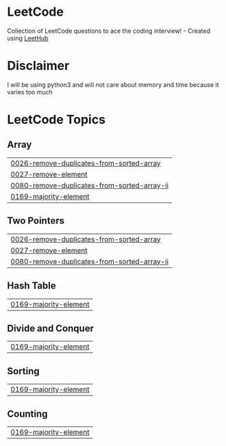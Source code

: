 # LeetCode
Collection of LeetCode questions to ace the coding interview! - Created using [LeetHub](https://github.com/QasimWani/LeetHub)

# Disclaimer
I will be using python3 and will not care about memory and time because it varies too much

<!---LeetCode Topics Start-->
# LeetCode Topics
## Array
|  |
| ------- |
| [0026-remove-duplicates-from-sorted-array](https://github.com/TheSebitzu/LeetCode/tree/master/0026-remove-duplicates-from-sorted-array) |
| [0027-remove-element](https://github.com/TheSebitzu/LeetCode/tree/master/0027-remove-element) |
| [0080-remove-duplicates-from-sorted-array-ii](https://github.com/TheSebitzu/LeetCode/tree/master/0080-remove-duplicates-from-sorted-array-ii) |
| [0169-majority-element](https://github.com/TheSebitzu/LeetCode/tree/master/0169-majority-element) |
## Two Pointers
|  |
| ------- |
| [0026-remove-duplicates-from-sorted-array](https://github.com/TheSebitzu/LeetCode/tree/master/0026-remove-duplicates-from-sorted-array) |
| [0027-remove-element](https://github.com/TheSebitzu/LeetCode/tree/master/0027-remove-element) |
| [0080-remove-duplicates-from-sorted-array-ii](https://github.com/TheSebitzu/LeetCode/tree/master/0080-remove-duplicates-from-sorted-array-ii) |
## Hash Table
|  |
| ------- |
| [0169-majority-element](https://github.com/TheSebitzu/LeetCode/tree/master/0169-majority-element) |
## Divide and Conquer
|  |
| ------- |
| [0169-majority-element](https://github.com/TheSebitzu/LeetCode/tree/master/0169-majority-element) |
## Sorting
|  |
| ------- |
| [0169-majority-element](https://github.com/TheSebitzu/LeetCode/tree/master/0169-majority-element) |
## Counting
|  |
| ------- |
| [0169-majority-element](https://github.com/TheSebitzu/LeetCode/tree/master/0169-majority-element) |
<!---LeetCode Topics End-->